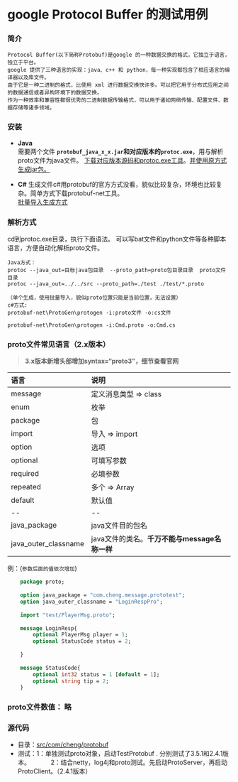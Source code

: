# google Protocol Buffer 的测试用例 


### 简介 
    Protocol Buffer(以下简称Protobuf)是google 的一种数据交换的格式，它独立于语言，独立于平台。
    google 提供了三种语言的实现：java、c++ 和 python，每一种实现都包含了相应语言的编译器以及库文件。
    由于它是一种二进制的格式，比使用 xml 进行数据交换快许多。可以把它用于分布式应用之间的数据通信或者异构环境下的数据交换。
    作为一种效率和兼容性都很优秀的二进制数据传输格式，可以用于诸如网络传输、配置文件、数据存储等诸多领域。
     
### 安装
* **Java**  
   需要两个文件 **`protobuf_java_x_x.jar`**和对应版本的**`protoc.exe`**，用与解析proto文件为java文件。
   [下载对应版本源码和protoc.exe工具](https://github.com/google/protobuf/releases)。[并使用原方式生成jar包。](http://blog.csdn.net/u013656135/article/details/52194248)
 
* **C#**
   生成文件c#用protobuf的官方方式没看，貌似比较复杂，环境也比较复杂。简单方式下载protobuf-net工具。  
   [批量导入生成方式](https://www.cnblogs.com/hammerc/p/4663469.html)
 
### 解析方式
cd到protoc.exe目录，执行下面语法。 可以写bat文件和python文件等各种脚本语言，方便自动化解析proto文件。


``` 
Java方式：
protoc --java_out=目标java包目录  --proto_path=proto包目录目录  proto文件目录
protoc --java_out=../../src --proto_path=./test ./test/*.proto

（单个生成，使用批量导入，貌似proto位置只能是当前位置，无法设置）
c#方式:
protobuf-net\ProtoGen\protogen -i:proto文件 -o:cs文件    

protobuf-net\ProtoGen\protogen -i:Cmd.proto -o:Cmd.cs

```

### proto文件常见语言（2.x版本）
> **3.x版本新增头部增加syntax=“proto3”，细节查看官网**

|语言|说明|
|:---------|:---------|
|message|定义消息类型 => class|
|enum|枚举|
|package|包|
|import|导入 => import|
|option|选项|
|optional|可填写参数|
|required|必填参数|
|repeated|多个 => Array|
|default|默认值|
|--|--|
|java_package|java文件目的包名|
|java_outer_classname|java文件的类名。**千万不能与message名称一样**|

例：(`参数后面的值依次增加`)
```proto
    package proto;
    
    option java_package = "com.cheng.message.prototest";
    option java_outer_classname = "LoginRespPro";
    
    import "test/PlayerMsg.proto";
    
    message LoginResp{
        optional PlayerMsg player = 1;
        optional StatusCode status = 2;
    
    }
    
    message StatusCode{
        optional int32 status = 1 [default = 1];
        optional string tip = 2;
    }
```

### proto文件数值： 略


### 源代码
* 目录：[src/com/cheng/protobuf](https://github.com/dcl-Cheng/TestWebServer/tree/master/src/com/cheng/protobuf)
* 测试：1：单独测试proto对象，启动TestProtobuf . 分别测试了3.5.1和2.4.1版本。 
&emsp;&emsp;&emsp;2：结合netty，log4j和proto测试。先启动ProtoServer，再启动ProtoClient。（2.4.1版本）

[website,]:http://shift-alt-ctrl.iteye.com/blog/2210885
[website,]:https://www.cnblogs.com/hammerc/p/4663469.html

